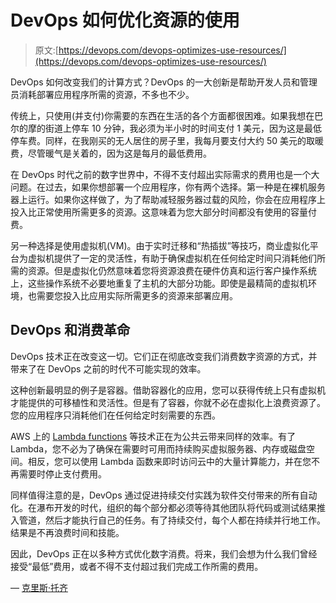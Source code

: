 # DevOps 如何优化资源的使用

> 原文:[https://devops.com/devops-optimizes-use-resources/](https://devops.com/devops-optimizes-use-resources/)

DevOps 如何改变我们的计算方式？DevOps 的一大创新是帮助开发人员和管理员消耗部署应用程序所需的资源，不多也不少。

传统上，只使用(并支付)你需要的东西在生活的各个方面都很困难。如果我想在巴尔的摩的街道上停车 10 分钟，我必须为半小时的时间支付 1 美元，因为这是最低停车费。同样，在我刚买的无人居住的房子里，我每月要支付大约 50 美元的取暖费，尽管暖气是关着的，因为这是每月的最低费用。

在 DevOps 时代之前的数字世界中，不得不支付超出实际需求的费用也是一个大问题。在过去，如果你想部署一个应用程序，你有两个选择。第一种是在裸机服务器上运行。如果你这样做了，为了帮助减轻服务器过载的风险，你会在应用程序上投入比正常使用所需更多的资源。这意味着为您大部分时间都没有使用的容量付费。

另一种选择是使用虚拟机(VM)。由于实时迁移和“热插拔”等技巧，商业虚拟化平台为虚拟机提供了一定的灵活性，有助于确保虚拟机在任何给定时间只消耗他们所需的资源。但是虚拟化仍然意味着您将资源浪费在硬件仿真和运行客户操作系统上，这些操作系统不必要地重复了主机的大部分功能。即使是最精简的虚拟机环境，也需要您投入比应用实际所需更多的资源来部署应用。

## DevOps 和消费革命

DevOps 技术正在改变这一切。它们正在彻底改变我们消费数字资源的方式，并带来了在 DevOps 之前的时代不可能实现的效率。

这种创新最明显的例子是容器。借助容器化的应用，您可以获得传统上只有虚拟机才能提供的可移植性和灵活性。但是有了容器，你就不必在虚拟化上浪费资源了。您的应用程序只消耗他们在任何给定时刻需要的东西。

AWS 上的 [Lambda functions](https://aws.amazon.com/lambda/) 等技术正在为公共云带来同样的效率。有了 Lambda，您不必为了确保在需要时可用而持续购买虚拟服务器、内存或磁盘空间。相反，您可以使用 Lambda 函数来即时访问云中的大量计算能力，并在您不再需要时停止支付费用。

同样值得注意的是，DevOps 通过促进持续交付实践为软件交付带来的所有自动化。在瀑布开发的时代，组织的每个部分都必须等待其他团队将代码或测试结果推入管道，然后才能执行自己的任务。有了持续交付，每个人都在持续并行地工作。结果是不再浪费时间和技能。

因此，DevOps 正在以多种方式优化数字消费。将来，我们会想为什么我们曾经接受“最低”费用，或者不得不支付超过我们完成工作所需的费用。

— [克里斯·托齐](https://devops.com/author/chris-tozzi/)
